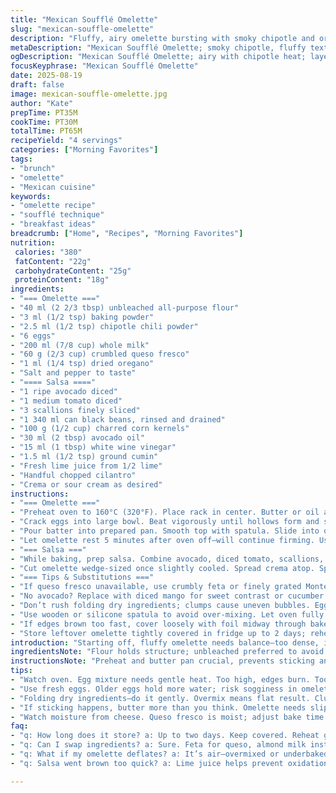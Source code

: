 ```yaml
---
title: "Mexican Soufflé Omelette"
slug: "mexican-souffle-omelette"
description: "Fluffy, airy omelette bursting with smoky chipotle and oregano flavors. Baked slowly till golden edges appear and center barely jiggles. Layers of black beans and charred corn salsa add texture; creamy queso fresco replaces cheddar for tang. Fresh lime juice and chopped cilantro brighten the avocado-tomato mix. Olive oil swapped for avocado oil to boost richness. Ideal for brunch or light dinner, paired with warm corn tortillas and zesty crema. Timing cues based on feel and appearance, not clock. Emphasis on technique, balancing moisture with structure. No lost eggs, no rubbery mess. Transition from stove to oven; makes a subtle but memorable twist on classic Mexican flavors with a soufflé lift."
metaDescription: "Mexican Soufflé Omelette; smoky chipotle, fluffy texture; paired with salsa, tortillas for brunch or dinner. Flavors burst with every bite."
ogDescription: "Mexican Soufflé Omelette; airy with chipotle heat; layered with black beans, corn salsa. Perfect for brunch or light dinner."
focusKeyphrase: "Mexican Soufflé Omelette"
date: 2025-08-19
draft: false
image: mexican-souffle-omelette.jpg
author: "Kate"
prepTime: PT35M
cookTime: PT30M
totalTime: PT65M
recipeYield: "4 servings"
categories: ["Morning Favorites"]
tags:
- "brunch"
- "omelette"
- "Mexican cuisine"
keywords:
- "omelette recipe"
- "soufflé technique"
- "breakfast ideas"
breadcrumb: ["Home", "Recipes", "Morning Favorites"]
nutrition: 
 calories: "380"
 fatContent: "22g"
 carbohydrateContent: "25g"
 proteinContent: "18g"
ingredients:
- "=== Omelette ==="
- "40 ml (2 2/3 tbsp) unbleached all-purpose flour"
- "3 ml (1/2 tsp) baking powder"
- "2.5 ml (1/2 tsp) chipotle chili powder"
- "6 eggs"
- "200 ml (7/8 cup) whole milk"
- "60 g (2/3 cup) crumbled queso fresco"
- "1 ml (1/4 tsp) dried oregano"
- "Salt and pepper to taste"
- "==== Salsa ===="
- "1 ripe avocado diced"
- "1 medium tomato diced"
- "3 scallions finely sliced"
- "1 340 ml can black beans, rinsed and drained"
- "100 g (1/2 cup) charred corn kernels"
- "30 ml (2 tbsp) avocado oil"
- "15 ml (1 tbsp) white wine vinegar"
- "1.5 ml (1/2 tsp) ground cumin"
- "Fresh lime juice from 1/2 lime"
- "Handful chopped cilantro"
- "Crema or sour cream as desired"
instructions:
- "=== Omelette ==="
- "Preheat oven to 160°C (320°F). Place rack in center. Butter or oil a 23-cm (9-in) ovenproof skillet. Using unbleached flour helps keep it light; no clumps, so sift or whisk dry ingredients together: flour, baking powder, chipotle chili powder, oregano, salt, pepper."
- "Crack eggs into large bowl. Beat vigorously until hollows form and surface shimmers slightly. Slowly sprinkle dry mix into eggs, folding gently but thoroughly—don't overwork or it’ll deflate later. Add milk last, then queso fresco gently stirred in. Cheese’s moisture affects bake time—close watch needed."
- "Pour batter into prepared pan. Smooth top with spatula. Slide into oven, away from hot elements. Watch edges. They golden then firm, center should be just set but still jiggle faintly beneath a touch. Total bake 25–30 minutes—listen to faint crackles from oven. Resist opening too often; temperature dips risk collapse."
- "Let omelette rest 5 minutes after oven off—will continue firming. Use spatula loosen sides if needed. Transfer carefully to serving plate—edges crisp, insides airy."
- "=== Salsa ==="
- "While baking, prep salsa. Combine avocado, diced tomato, scallions, black beans, charred corn. Drizzle avocado oil, white wine vinegar, cumin, lime juice. Stir gently, fold cilantro in last—avoid mashing avocado. Taste: adjust salt, acidity. Rest salsa chilled to sharpen flavors."
- "Cut omelette wedge-sized once slightly cooled. Spread crema atop. Spoon half salsa over each serving. Serve with warmed corn tortillas; remaining salsa on side for scooping. Tortillas add chewy contrast; crema cools heat from chipotle chili."
- "=== Tips & Substitutions ==="
- "If queso fresco unavailable, use crumbly feta or finely grated Monterey Jack. For dairy-free, almond milk and vegan cheese work but impact rise and texture—extend bake 5–8 minutes, check doneness visually."
- "No avocado? Replace with diced mango for sweet contrast or cucumber for crunch."
- "Don’t rush folding dry ingredients; clumps cause uneven bubbles. Egg beating crucial—more air, fluffier omelette."
- "Use wooden or silicone spatula to avoid over-mixing. Let oven fully preheat to ensure steady rise."
- "If edges brown too fast, cover loosely with foil midway through bake. A gentle lift indicates finale rather than timing every minute."
- "Store leftover omelette tightly covered in fridge up to 2 days; reheat gently in low oven to avoid drying and rubberiness."
introduction: "Starting off, fluffy omelette needs balance—too dense, it’s just scrambled eggs with air. Flour and baking powder combined with chipotle and oregano bring body and subtle smoky heat. Swapping cheddar for queso fresco adds tang, moisture that bakes into delicate curds rather than melting fat into greasiness. Eggs beaten energetically trap air; milk smooths but too much leads to sogginess. Oven temp around 160°C slow enough to cook evenly, edges crisp while inside remains ethereal. Salsa is chunky, bright with citrus and cumin—avocado buttery counterpoint. Charred corn for texture and a hint of sweetness, beans add heft. Crema cools mouth; tortillas complete the plate."
ingredientsNote: "Flour holds structure; unbleached preferred to avoid chemical aftertaste. Baking powder provides gentle lift which eggs alone can't. Chipotle chili powder not overpowering but gives smoky depth, oregano adds herbal complexity. Whole milk balances richness and helps flour absorb without lumping. Queso fresco crumbles easily, melts with subtle sharpness—feta works if unavailable but salt accordingly. Salsa mix leverages creamy avocado and acidic tomato; scallions for bite, beans for protein. Charred corn optional but highly recommended for smoky dimension. Avocado oil chosen for neutral flavor and high smoke point. White wine vinegar light acidity counteracts richness; lime juice vital for brightness. Cilantro fresh, aromatic, wrong substitution here kills vibe. Crema rounds heat and adds creaminess. Tortillas warm, soft, slightly toasted. Avoid nut contamination: no nuts used; adjust oil if allergic to avocado."
instructionsNote: "Preheat and butter pan crucial, prevents sticking and encourages even browning. Mixing dry ingredients first guarantees even seasoning and prevents lumps in batter. Beat eggs until just pale, almost frothy—incorporating air now traps bubbles that give soufflé its lift. Folding dry mix carefully keeps air, powder activates in oven releasing CO2, puffing omelette. Avoid over-mixing to prevent tough texture. Pour in pan, smooth but don’t press down—traps air bubbles below. Bake without opening door repeatedly. The perfect doneness is visual and tactile: edges golden, center jiggles slightly like set custard. Overbaking dries, underbaking causes collapse post-rest. Rest allows structure to firm. Salsa needs gentle handling; don’t mash avocado or it oxidizes fast and turns bitter. Taste offsets richness—vinegar and lime sharpen. Assembly is just the start. Serve with tortillas warm for texture contrast and optional crema for cool richness that first bite demands. Leftovers reheat gently; microwave ruins texture."
tips:
- "Watch oven. Egg mixture needs gentle heat. Too high, edges burn. Too low, collapse. Focus on sound; crackling means it's rising."
- "Use fresh eggs. Older eggs hold more water; risk sogginess in omelette. Crack open, should hold shape. Squeeze for plumpness."
- "Folding dry ingredients—do it gently. Overmix means flat result. Clumps are bad; small bits are air pockets, keeps it fluffy."
- "If sticking happens, butter more than you think. Omelette needs slipping out after baking. Use spatula to nudge edges, helps release."
- "Watch moisture from cheese. Queso fresco is moist; adjust bake time based on that. Too much fluid means it won't set right."
faq:
- "q: How long does it store? a: Up to two days. Keep covered. Reheat gently; low oven preferred. Soggy texture with microwave."
- "q: Can I swap ingredients? a: Sure. Feta for queso, almond milk instead of whole. Adjust time if using vegan ingredients; less rise."
- "q: What if my omelette deflates? a: It’s air—overmixed or underbaked. Fold gently; watch baking. Trust the visual - jiggle checks are key."
- "q: Salsa went brown too quick? a: Lime juice helps prevent oxidation. Avocado needs gentle handling. Or switch to cucumber instead."

---
```

